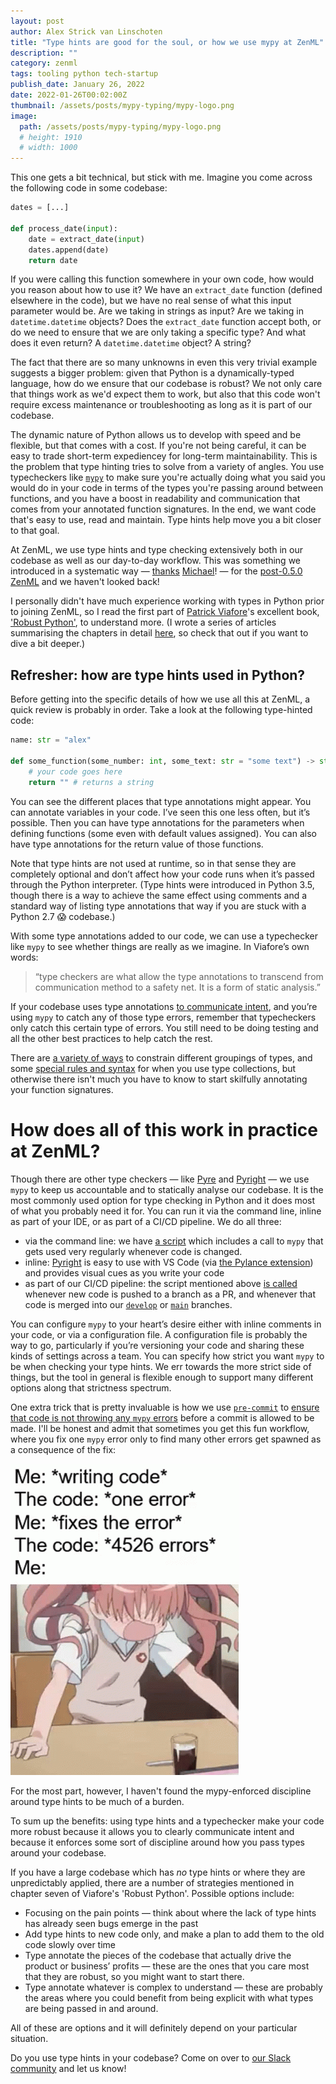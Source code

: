 ```yaml
---
layout: post
author: Alex Strick van Linschoten
title: "Type hints are good for the soul, or how we use mypy at ZenML"
description: ""
category: zenml
tags: tooling python tech-startup
publish_date: January 26, 2022
date: 2022-01-26T00:02:00Z
thumbnail: /assets/posts/mypy-typing/mypy-logo.png
image:
  path: /assets/posts/mypy-typing/mypy-logo.png
  # height: 1910
  # width: 1000
---
```


This one gets a bit technical, but stick with me. Imagine you come across the following code in some codebase:

```python
dates = [...]

def process_date(input):
	date = extract_date(input)
	dates.append(date)
	return date
```

If you were calling this function somewhere in your own code, how would you reason about how to use it? We have an `extract_date` function (defined elsewhere in the code), but we have no real sense of what this input parameter would be. Are we taking in strings as input? Are we taking in `datetime.datetime` objects? Does the `extract_date` function accept both, or do we need to ensure that we are only taking a specific type? And what does it even return? A `datetime.datetime` object? A string?

The fact that there are so many unknowns in even this very trivial example suggests a bigger problem: given that Python is a dynamically-typed language, how do we ensure that our codebase is robust? We not only care that things work as we'd expect them to work, but also that this code won't require excess maintenance or troubleshooting as long as it is part of our codebase.

The dynamic nature of Python allows us to develop with speed and be flexible, but that comes with a cost. If you're not being careful, it can be easy to trade short-term expediencey for long-term maintainability. This is the problem that type hinting tries to solve from a variety of angles. You use typecheckers like [`mypy`](http://mypy-lang.org/) to make sure you're actually doing what you said you would do in your code in terms of the types you're passing around between functions, and you have a boost in readability and communication that comes from your annotated function signatures. In the end, we want code that's easy to use, read and maintain. Type hints help move you a bit closer to that goal.

At ZenML, we use type hints and type checking extensively both in our codebase as well as our day-to-day workflow. This was something we introduced in a systematic way — [thanks](https://github.com/zenml-io/zenml/pull/117) [Michael](https://github.com/zenml-io/zenml/pull/137)! — for the [post-0.5.0 ZenML](https://blog.zenml.io/release_0_5_x/) and we haven't looked back!

I personally didn't have much experience working with types in Python prior to joining ZenML, so I read the first part of [Patrick Viafore](https://www.linkedin.com/in/patviafore)'s excellent book, ['Robust Python'](https://www.amazon.com/Robust-Python-Write-Clean-Maintainable/dp/1098100662?tag=soumet-20), to understand more. (I wrote a series of articles summarising the chapters in detail [here](https://mlops.systems/categories/#robustpython), so check that out if you want to dive a bit deeper.)

## Refresher: how are type hints used in Python?

Before getting into the specific details of how we use all this at ZenML, a quick review is probably in order. Take a look at the following type-hinted code:

```python
name: str = "alex"

def some_function(some_number: int, some_text: str = "some text") -> str:
	# your code goes here
	return "" # returns a string
```

You can see the different places that type annotations might appear. You can annotate variables in your code. I’ve seen this one less often, but it’s possible. Then you can have type annotations for the parameters when defining functions (some even with default values assigned). You can also have type annotations for the return value of those functions.

Note that type hints are not used at runtime, so in that sense they are completely optional and don’t affect how your code runs when it’s passed through the Python interpreter. (Type hints were introduced in Python 3.5, though there is a way to achieve the same effect using comments and a standard way of listing type annotations that way if you are stuck with a Python 2.7 😱 codebase.)

With some type annotations added to our code, we can use a typechecker like `mypy` to see whether things are really as we imagine. In Viafore’s own words:

> “type checkers are what allow the type annotations to transcend from communication method to a safety net. It is a form of static analysis.”

If your codebase uses type annotations [to communicate intent](https://mlops.systems/robustpython/python/books-i-read/2021/12/29/robust-python-1.html), and you’re using `mypy` to catch any of those type errors, remember that typecheckers only catch this certain type of errors. You still need to be doing testing and all the other best practices to help catch the rest.

There are [a variety of ways](https://mlops.systems/robustpython/python/books-i-read/2022/01/08/robust-python-4.html) to constrain different groupings of types, and some [special rules and syntax](https://mlops.systems/robustpython/python/books-i-read/2022/01/18/robust-python-5.html) for when you use type collections, but otherwise there isn't much you have to know to start skilfully annotating your function signatures.

# How does all of this work in practice at ZenML?

Though there are other type checkers — like [Pyre](https://pyre-check.org/) and [Pyright](https://github.com/microsoft/pyright) — we use `mypy` to keep us accountable and to statically analyse our codebase. It is the most commonly used option for type checking in Python and it does most of what you probably need it for. You can run it via the command line, inline as part of your IDE, or as part of a CI/CD pipeline. We do all three:

- via the command line: we have [a script](https://github.com/zenml-io/zenml/blob/main/scripts/lint.sh) which includes a call to `mypy` that gets used very regularly whenever code is changed.
- inline: [Pyright](https://github.com/microsoft/pyright) is easy to use with VS Code (via [the Pylance extension](https://marketplace.visualstudio.com/items?itemName=ms-python.vscode-pylance)) and provides visual cues as you write your code
- as part of our CI/CD pipeline: the script mentioned above [is called](https://github.com/zenml-io/zenml/blob/main/.github/workflows/main.yml) whenever new code is pushed to a branch as a PR, and whenever that code is merged into our [`develop`](https://github.com/zenml-io/zenml/tree/develop) or [`main`](https://github.com/zenml-io/zenml) branches.

You can configure `mypy` to your heart’s desire either with inline comments in your code, or via a configuration file. A configuration file is probably the way to go, particularly if you’re versioning your code and sharing these kinds of settings across a team. You can specify how strict you want `mypy` to be when checking your type hints. We err towards the more strict side of things, but the tool in general is flexible enough to support many different options along that strictness spectrum.

One extra trick that is pretty invaluable is how we use [`pre-commit`](https://pre-commit.com/) to [ensure that code is not throwing any `mypy` errors](https://github.com/zenml-io/zenml/blob/develop/.pre-commit-config.yaml) before a commit is allowed to be made. I'll be honest and admit that sometimes you get this fun workflow, where you fix one `mypy` error only to find many other errors get spawned as a consequence of the fix:

![](../assets/posts/mypy-typing/xd-programming.gif)

For the most part, however, I haven't found the mypy-enforced discipline around type hints to be much of a burden.

To sum up the benefits: using type hints and a typechecker make your code more robust because it allows you to clearly communicate intent and because it enforces some sort of discipline around how you pass types around your codebase.

If you have a large codebase which has *no* type hints or where they are unpredictably applied, there are a number of strategies mentioned in chapter seven of Viafore's 'Robust Python'. Possible options include:

- Focusing on the pain points — think about where the lack of type hints has already seen bugs emerge in the past
- Add type hints to new code only, and make a plan to add them to the old code slowly over time
- Type annotate the pieces of the codebase that actually drive the product or business’ profits — these are the ones that you care most that they are robust, so you might want to start there.
- Type annotate whatever is complex to understand — these are probably the areas where you could benefit from being explicit with what types are being passed in and around.

All of these are options and it will definitely depend on your particular situation.

Do you use type hints in your codebase? Come on over to [our Slack community](https://zenml.io/slack-invite/) and let us know!
